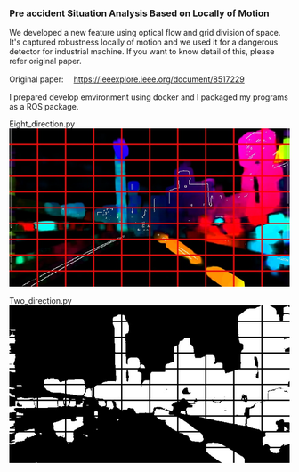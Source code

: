 
### Pre accident Situation Analysis Based on Locally of Motion

We developed a new feature using optical flow and grid division of space.
 It's captured robustness locally of motion and we used it for a dangerous detector for industrial machine. If you want to know detail of this, please refer original paper.

Original paper: 　https://ieeexplore.ieee.org/document/8517229

I prepared develop emvironment using docker and I packaged my programs as a ROS package.



Eight_direction.py
![](data/eight_direction_300.jpg)


Two_direction.py
![](data/two_direction_300.jpg)
